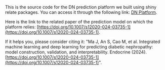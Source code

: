This is the source code for the DN prediction platform we built using shiny relate packages. You can access it through the following link: [DN Platform](https://dn-prediction.shinyapps.io/DN-PRED-English/).

Here is the link to the related paper of the prediction model on which the platform relies: [https://doi.org/10.1007/s12020-024-03735-1](https://doi.org/10.1007/s12020-024-03735-1).

If it helps you, please consider citing it: "Ma J, An S, Cao M, et al. Integrated machine learning and deep learning for predicting diabetic nephropathy: model construction, validation, and interpretability. Endocrine (2024). [https://doi.org/10.1007/s12020-024-03735-1](https://doi.org/10.1007/s12020-024-03735-1)".
